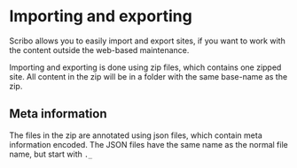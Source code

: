 # Importing and exporting

Scribo allows you to easily import and export sites, 
if you want to work with the content outside the web-based maintenance.

Importing and exporting is done using zip files, which contains one zipped site.
All content in the zip will be in a folder with the same base-name as the zip.  

## Meta information 
The files in the zip are annotated using json files, which contain meta information encoded.
The JSON files have the same name as the normal file name, but start with `._`

